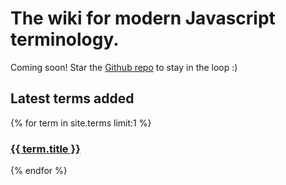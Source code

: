 # The wiki for modern Javascript terminology.

Coming soon! Star the [Github repo](https://github.com/gothinkster/jswiki/) to stay in the loop :)

## Latest terms added

{% for term in site.terms limit:1 %}
<h3><a href="{{ term.url }}">{{ term.title }}</a></h3>
{% endfor %}
